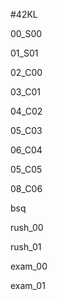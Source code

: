 #42KL

00_S00

01_S01

02_C00

03_C01

04_C02

05_C03

06_C04

05_C05

08_C06

bsq

rush_00

rush_01

exam_00

exam_01
